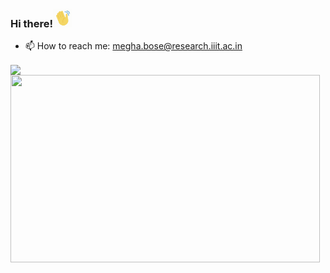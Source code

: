 ### Hi there!<img src="https://github.com/Megha-Bose/Megha-Bose/blob/main/hi.gif" width="30" height="30" />
- 📫 How to reach me: megha.bose@research.iiit.ac.in
<a href="https://github.com/anuraghazra/github-readme-stats">
  <img align="center" src="https://github-readme-stats.vercel.app/api?username=Megha-Bose&show_icons=true&theme=tokyonight" />
</a>
<a href="https://github.com/anuraghazra/convoychat">
  <img align="center" width="495" height = "300" src="https://github-readme-stats.vercel.app/api/top-langs/?username=Megha-Bose&layout=compact&show_icons=true&theme=tokyonight" />
</a>

<!--
**Megha-Bose/Megha-Bose** is a ✨ _special_ ✨ repository because its `README.md` (this file) appears on your GitHub profile.

Here are some ideas to get you started:

- 🔭 I’m currently working on ...
- 🌱 I’m currently learning ...
- 👯 I’m looking to collaborate on ...
- 🤔 I’m looking for help with ...
- 💬 Ask me about ...
- 📫 How to reach me: ...
- 😄 Pronouns: ...
- ⚡ Fun fact: ...
-->
